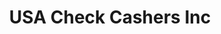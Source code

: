 ---
title: USA Check Cashers Inc
slug: usa-check-cashers-inc
updated-on: '2024-05-30T13:44:31.749Z'
created-on: '2024-05-30T13:41:46.671Z'
published-on: '2024-05-30T13:54:32.469Z'
f_city-state-2:
- cms/city/farmington-ar.md
- cms/city/danville-va.md
f_locations:
- cms/payday-loan/usa-check-cashers-inc-28403.md
- cms/payday-loan/usa-check-cashers-inc-28404.md
- cms/payday-loan/usa-check-cashers-inc-28405.md
- cms/payday-loan/usa-check-cashers-inc-28406.md
f_states:
- cms/state/arkansas.md
- cms/state/virginia.md
layout: '[company].html'
tags: company
---
